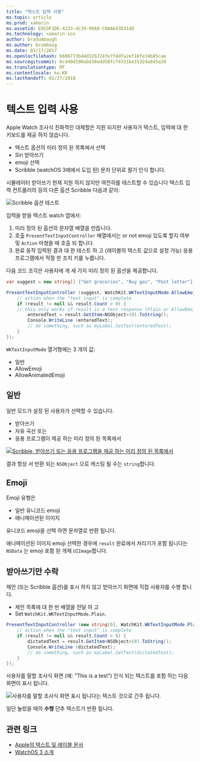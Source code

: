 ```yaml
---
title: "텍스트 입력 사용"
ms.topic: article
ms.prod: xamarin
ms.assetid: E9CDF1DE-4233-4C39-99A9-C0AA643D314D
ms.technology: xamarin-ios
author: bradumbaugh
ms.author: brumbaug
ms.date: 03/17/2017
ms.openlocfilehash: b606773b44d32b724fe7f4dfa2ef18fe34b85cae
ms.sourcegitcommit: 6cd40d190abe38edd50fc74331be15324a845a28
ms.translationtype: MT
ms.contentlocale: ko-KR
ms.lasthandoff: 02/27/2018
---
```

# <a name="working-with-text-input"></a>텍스트 입력 사용

Apple Watch 조사식 친화적인 대체할은 지원 되지만 사용자가 텍스트, 입력에 대 한 키보드를 제공 하지 않습니다.

- 텍스트 옵션의 미리 정의 된 목록에서 선택
- Siri 받아쓰기
- emoji 선택
- Scribble (watchOS 3에에서 도입 된) 문자 단위로 필기 인식 합니다.

시뮬레이터 받아쓰기 현재 지원 하지 않지만 여전히를 테스트할 수 있습니다 텍스트 입력 컨트롤러의 등의 다른 옵션 Scribble 다음과 같이:

![](text-input-images/textinput-sml.png "Scribble 옵션 테스트")

입력을 받을 텍스트 watch 앱에서:

1. 미리 정의 된 옵션의 문자열 배열을 만듭니다.
2. 호출 `PresentTextInputController` 배열에서는 or not emoji 있도록 할지 여부 및 `Action` 마쳤을 때 호출 되 합니다.
3. 완료 동작 입력된 결과 대 한 테스트 하 고 (레이블의 텍스트 값으로 설정 가능) 응용 프로그램에서 적절 한 조치 키를 누릅니다.

다음 코드 조각은 사용자에 게 세 가지 미리 정의 된 옵션을 제공합니다.

```csharp
var suggest = new string[] {"Get groceries", "Buy gas", "Post letter"};

PresentTextInputController (suggest, WatchKit.WKTextInputMode.AllowEmoji, (result) => {
    // action when the "text input" is complete
    if (result != null && result.Count > 0) {
    // this only works if result is a text response (Plain or AllowEmoji)
        enteredText = result.GetItem<NSObject>(0).ToString();
        Console.WriteLine (enteredText);
        // do something, such as myLabel.SetText(enteredText);
    }
});
```

`WKTextInputMode` 열거형에는 3 개의 값:

- 일반
- AllowEmoji
- AllowAnimatedEmoji

## <a name="plain"></a>일반

일반 모드가 설정 된 사용자가 선택할 수 있습니다.

- 받아쓰기
- 자유 곡선 또는
- 응용 프로그램이 제공 하는 미리 정의 된 목록에서

[ ![](text-input-images/plain-scribble-sml.png "Scribble, 받아쓰기 또는 응용 프로그램을 제공 하는 미리 정의 된 목록에서")](text-input-images/plain-scribble.png)

결과 항상 서 반환 되는 `NSObject` 으로 캐스팅 될 수는 `string`합니다.

## <a name="emoji"></a>Emoji

Emoji 유형은

- 일반 유니코드 emoji
- 애니메이션된 이미지

유니코드 emoji을 선택 하면 문자열로 반환 됩니다.

애니메이션된 이미지 emoji 선택한 경우에 `result` 완료에서 처리기가 포함 됩니다는 `NSData` 는 emoji 포함 된 개체 `UIImage`합니다.

## <a name="accepting-dictation-only"></a>받아쓰기만 수락

제안 (또는 Scribble 옵션)를 표시 하지 않고 받아쓰기 화면에 직접 사용자를 수행 합니다.

- 제안 목록에 대 한 빈 배열을 전달 하 고
- Set `WatchKit.WKTextInputMode.Plain`.

```csharp
PresentTextInputController (new string[0], WatchKit.WKTextInputMode.Plain, (result) => {
    // action when the "text input" is complete
    if (result != null && result.Count > 0) {
        dictatedText = result.GetItem<NSObject>(0).ToString();
        Console.WriteLine (dictatedText);
        // do something, such as myLabel.SetText(dictatedText);
    }
});
```

사용자를 말할 조사식 화면 (예: "This is a test") 인식 되는 텍스트를 포함 하는 다음 화면이 표시 됩니다.

![](text-input-images/dictation.png "사용자를 말할 조사식 화면 표시 됩니다는 텍스트 것으로 간주 됩니다.")

일단 눌렀을 때의 **수행** 단추 텍스트가 반환 됩니다.



## <a name="related-links"></a>관련 링크

- [Apple의 텍스트 및 레이블 문서](https://developer.apple.com/library/ios/documentation/General/Conceptual/WatchKitProgrammingGuide/TextandLabels.html)
- [WatchOS 3 소개](~/ios/watchos/platform/introduction-to-watchos3/index.md)
